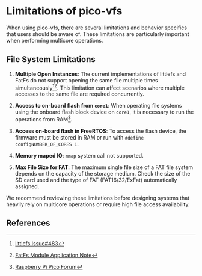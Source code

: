 # Limitations of pico-vfs

When using pico-vfs, there are several limitations and behavior specifics that users should be aware of. These limitations are particularly important when performing multicore operations.

## File System Limitations

1. **Multiple Open Instances**: The current implementations of littlefs and FatFs do not support opening the same file multiple times simultaneously[^1][^2]. This limitation can affect scenarios where multiple accesses to the same file are required concurrently.

2. **Access to on-board flash from `core1`**: When operating file systems using the onboard flash block device on `core1`, it is necessary to run the operations from RAM[^3].

3. **Access on-board flash in FreeRTOS**: To access the flash device, the firmware must be stored in RAM or run with `#define configNUMBER_OF_CORES 1`.

4. **Memory maped IO**: `mmap` system call not supported.

5. **Max File Size for FAT**: The maximum single file size of a FAT file system depends on the capacity of the storage medium. Check the size of the SD card used and the type of FAT (FAT16/32/ExFat) automatically assigned.

We recommend reviewing these limitations before designing systems that heavily rely on multicore operations or require high file access availability.

## References

[^1]: [littlefs Issue#483](https://github.com/littlefs-project/littlefs/issues/483)
[^2]: [FatFs Module Application Note](http://elm-chan.org/fsw/ff/doc/appnote.html#dup)
[^3]: [Raspberry Pi Pico Forum](https://forums.raspberrypi.com/viewtopic.php?t=311709)
